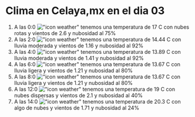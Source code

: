 # Clima en Celaya,mx en el dia 03

1. A las 0:0 !["icon weather"](http://openweathermap.org/img/w/04n.png) tenemos una temperatura de 17 C con nubes rotas y  vientos de 2.6 y nubosidad al 75%
1. A las 2:0 !["icon weather"](http://openweathermap.org/img/w/10n.png) tenemos una temperatura de 14.44 C con lluvia moderada y  vientos de 1.16 y nubosidad al 92%
1. A las 4:0 !["icon weather"](http://openweathermap.org/img/w/10n.png) tenemos una temperatura de 13.89 C con lluvia moderada y  vientos de 1.41 y nubosidad al 92%
1. A las 6:0 !["icon weather"](http://openweathermap.org/img/w/10n.png) tenemos una temperatura de 13.67 C con lluvia ligera y  vientos de 1.21 y nubosidad al 80%
1. A las 8:0 !["icon weather"](http://openweathermap.org/img/w/10d.png) tenemos una temperatura de 13.67 C con lluvia ligera y  vientos de 1.21 y nubosidad al 80%
1. A las 12:0 !["icon weather"](http://openweathermap.org/img/w/03d.png) tenemos una temperatura de 19 C con nubes dispersas y  vientos de 2.1 y nubosidad al 40%
1. A las 14:0 !["icon weather"](http://openweathermap.org/img/w/02d.png) tenemos una temperatura de 20.3 C con algo de nubes y  vientos de 1.71 y nubosidad al 24%
